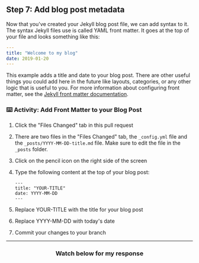 ## Step 7: Add blog post metadata

Now that you've created your Jekyll blog post file, we can add syntax to it. The syntax Jekyll files use is called YAML front matter. It goes at the top of your file and looks something like this:

```yml
---
title: "Welcome to my blog"
date: 2019-01-20
---
```

This example adds a title and date to your blog post. There are other useful things you could add here in the future like layouts, categories, or any other logic that is useful to you. For more information about configuring front matter, see the [Jekyll front matter documentation](https://jekyllrb.com/docs/frontmatter/).

### :keyboard: Activity: Add Front Matter to your Blog Post

1. Click the "Files Changed" tab in this pull request
1. There are two files in the "Files Changed" tab, the `_config.yml` file and the `_posts/YYYY-MM-DD-title.md` file. Make sure to edit the file in the `_posts` folder. 
1. Click on the pencil icon on the right side of the screen
1. Type the following content at the top of your blog post:

       ---
       title: "YOUR-TITLE"
       date: YYYY-MM-DD
       ---

1. Replace YOUR-TITLE with the title for your blog post
1. Replace YYYY-MM-DD with today's date
1. Commit your changes to your branch

<hr>
<h3 align="center">Watch below for my response</h3>
